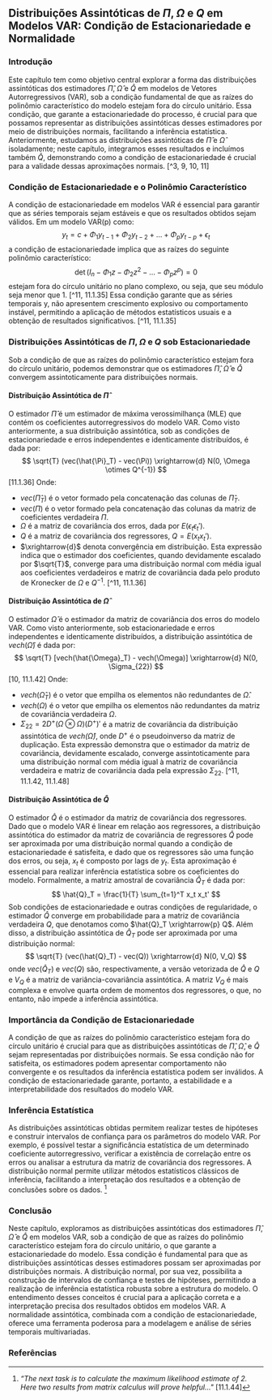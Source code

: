 ## Distribuições Assintóticas de $\Pi$, $\Omega$ e $Q$ em Modelos VAR: Condição de Estacionariedade e Normalidade
### Introdução
Este capítulo tem como objetivo central explorar a forma das distribuições assintóticas dos estimadores $\hat{\Pi}$, $\hat{\Omega}$ e $\hat{Q}$ em modelos de Vetores Autorregressivos (VAR), sob a condição fundamental de que as raízes do polinômio característico do modelo estejam fora do círculo unitário. Essa condição, que garante a estacionariedade do processo, é crucial para que possamos representar as distribuições assintóticas desses estimadores por meio de distribuições normais, facilitando a inferência estatística. Anteriormente, estudamos as distribuições assintóticas de  $\hat{\Pi}$ e $\hat{\Omega}$ isoladamente; neste capítulo, integramos esses resultados e incluímos também $\hat{Q}$, demonstrando como a condição de estacionariedade é crucial para a validade dessas aproximações normais. [^3, 9, 10, 11]

### Condição de Estacionariedade e o Polinômio Característico
A condição de estacionariedade em modelos VAR é essencial para garantir que as séries temporais sejam estáveis e que os resultados obtidos sejam válidos. Em um modelo VAR(p) como:
$$ y_t = c + \Phi_1 y_{t-1} + \Phi_2 y_{t-2} + \dots + \Phi_p y_{t-p} + \epsilon_t $$
a condição de estacionariedade implica que as raízes do seguinte polinômio característico:
$$ \det(I_n - \Phi_1 z - \Phi_2 z^2 - \dots - \Phi_p z^p) = 0 $$
estejam fora do círculo unitário no plano complexo, ou seja, que seu módulo seja menor que 1.  [^11, 11.1.35]
Essa condição garante que as séries temporais y, não apresentem crescimento explosivo ou comportamento instável, permitindo a aplicação de métodos estatísticos usuais e a obtenção de resultados significativos. [^11, 11.1.35]

### Distribuições Assintóticas de $\Pi$, $\Omega$ e $Q$ sob Estacionariedade
Sob a condição de que as raízes do polinômio característico estejam fora do círculo unitário, podemos demonstrar que os estimadores $\hat{\Pi}$, $\hat{\Omega}$ e $\hat{Q}$ convergem assintoticamente para distribuições normais.

#### Distribuição Assintótica de $\hat{\Pi}$
O estimador $\hat{\Pi}$ é um estimador de máxima verossimilhança (MLE) que contém os coeficientes autorregressivos do modelo VAR. Como visto anteriormente, a sua distribuição assintótica, sob as condições de estacionariedade e erros independentes e identicamente distribuídos, é dada por:
$$ \sqrt{T} (vec(\hat{\Pi}_T) - vec(\Pi)) \xrightarrow{d} N(0, \Omega \otimes Q^{-1}) $$
[11.1.36]
Onde:
-   $vec(\hat{\Pi}_T)$ é o vetor formado pela concatenação das colunas de $\hat{\Pi}_T$.
-   $vec(\Pi)$ é o vetor formado pela concatenação das colunas da matriz de coeficientes verdadeira $\Pi$.
-  $\Omega$ é a matriz de covariância dos erros, dada por $E(\epsilon_t \epsilon_t')$.
-   $Q$ é a matriz de covariância dos regressores, $Q = E(x_t x_t')$.
-   $\xrightarrow{d}$ denota convergência em distribuição.
Esta expressão indica que o estimador dos coeficientes, quando devidamente escalado por $\sqrt{T}$, converge para uma distribuição normal com média igual aos coeficientes verdadeiros e matriz de covariância dada pelo produto de Kronecker de $\Omega$ e $Q^{-1}$. [^11, 11.1.36]

#### Distribuição Assintótica de $\hat{\Omega}$
O estimador $\hat{\Omega}$ é o estimador da matriz de covariância dos erros do modelo VAR. Como visto anteriormente, sob estacionariedade e erros independentes e identicamente distribuídos, a distribuição assintótica de *vech*($\hat{\Omega}$) é dada por:
$$ \sqrt{T} [vech(\hat{\Omega}_T) - vech(\Omega)] \xrightarrow{d} N(0, \Sigma_{22}) $$
[10, 11.1.42]
Onde:
-  $vech(\hat{\Omega}_T)$  é o vetor que empilha os elementos não redundantes de $\hat{\Omega}$.
-  $vech(\Omega)$ é o vetor que empilha os elementos não redundantes da matriz de covariância verdadeira $\Omega$.
-  $\Sigma_{22} = 2 D^+ (\Omega \otimes \Omega) (D^+)'$ é a matriz de covariância da distribuição assintótica de *vech($\hat{\Omega}$)*, onde $D^+$ é o pseudoinverso da matriz de duplicação.
Esta expressão demonstra que o estimador da matriz de covariância, devidamente escalado, converge assintoticamente para uma distribuição normal com média igual à matriz de covariância verdadeira e matriz de covariância dada pela expressão $\Sigma_{22}$. [^11, 11.1.42, 11.1.48]

#### Distribuição Assintótica de $\hat{Q}$
O estimador $\hat{Q}$ é o estimador da matriz de covariância dos regressores. Dado que o modelo VAR é linear em relação aos regressores, a distribuição assintótica do estimador da matriz de covariância de regressores $\hat{Q}$ pode ser aproximada por uma distribuição normal quando a condição de estacionariedade é satisfeita, e dado que os regressores são uma função dos erros, ou seja, $x_t$ é composto por lags de $y_t$. Esta aproximação é essencial para realizar inferência estatística sobre os coeficientes do modelo. Formalmente, a matriz amostral de covariância $\hat{Q}_T$ é dada por:
$$ \hat{Q}_T = \frac{1}{T} \sum_{t=1}^T x_t x_t' $$
Sob condições de estacionariedade e outras condições de regularidade, o estimador $\hat{Q}$ converge em probabilidade para a matriz de covariância verdadeira $Q$, que denotamos como $\hat{Q}_T \xrightarrow{p} Q$. Além disso, a distribuição assintótica de $\hat{Q}_T$ pode ser aproximada por uma distribuição normal:
$$ \sqrt{T} (vec(\hat{Q}_T) - vec(Q)) \xrightarrow{d} N(0, V_Q) $$
onde  $vec(\hat{Q}_T)$ e $vec(Q)$ são, respectivamente, a versão vetorizada de $\hat{Q}$ e $Q$ e $V_Q$ é a matriz de variância-covariância assintótica. A matriz $V_Q$ é mais complexa e envolve quarta ordem de momentos dos regressores, o que, no entanto, não impede a inferência assintótica.

### Importância da Condição de Estacionariedade
A condição de que as raízes do polinômio característico estejam fora do círculo unitário é crucial para que as distribuições assintóticas de $\hat{\Pi}$, $\hat{\Omega}$, e $\hat{Q}$ sejam representadas por distribuições normais. Se essa condição não for satisfeita, os estimadores podem apresentar comportamento não convergente e os resultados da inferência estatística podem ser inválidos. A condição de estacionariedade garante, portanto, a estabilidade e a interpretabilidade dos resultados do modelo VAR.

### Inferência Estatística
As distribuições assintóticas obtidas permitem realizar testes de hipóteses e construir intervalos de confiança para os parâmetros do modelo VAR. Por exemplo, é possível testar a significância estatística de um determinado coeficiente autorregressivo, verificar a existência de correlação entre os erros ou analisar a estrutura da matriz de covariância dos regressores. A distribuição normal permite utilizar métodos estatísticos clássicos de inferência, facilitando a interpretação dos resultados e a obtenção de conclusões sobre os dados. [^10]

### Conclusão
Neste capítulo, exploramos as distribuições assintóticas dos estimadores $\hat{\Pi}$, $\hat{\Omega}$ e $\hat{Q}$ em modelos VAR, sob a condição de que as raízes do polinômio característico estejam fora do círculo unitário, o que garante a estacionariedade do modelo. Essa condição é fundamental para que as distribuições assintóticas desses estimadores possam ser aproximadas por distribuições normais. A distribuição normal, por sua vez, possibilita a construção de intervalos de confiança e testes de hipóteses, permitindo a realização de inferência estatística robusta sobre a estrutura do modelo. O entendimento desses conceitos é crucial para a aplicação correta e a interpretação precisa dos resultados obtidos em modelos VAR. A normalidade assintótica, combinada com a condição de estacionariedade, oferece uma ferramenta poderosa para a modelagem e análise de séries temporais multivariadas.
### Referências
[^3]:  *“The likelihood function is calculated in the same way as for a scalar auto-regression."* [11.1.3]
[^9]: *“Let x, denote a vector containing a constant term and p lags of each of the elements of y:"* [11.1.5]
[^10]: *“The next task is to calculate the maximum likelihood estimate of 2. Here two results from matrix calculus will prove helpful..."* [11.1.44]
[^11]:  *“A proof of this proposition is provided in Appendix 11.A to this chapter."* [11.1.35]
<!-- END -->

